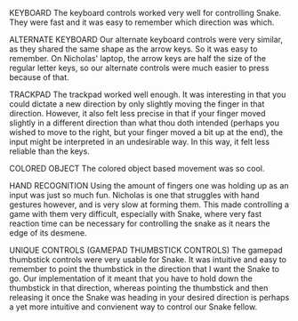 KEYBOARD
The keyboard controls worked very well for controlling Snake. They were fast and it was easy to remember which direction was
which.

ALTERNATE KEYBOARD
Our alternate keyboard controls were very similar, as they shared the same shape as the arrow keys. So it was easy to
remember. On Nicholas' laptop, the arrow keys are half the size of the regular letter keys, so our alternate controls were much
easier to press because of that.

TRACKPAD
The trackpad worked well enough. It was interesting in that you could dictate a new direction by only slightly moving the
finger in that direction. However, it also felt less precise in that if your finger moved slightly in a different direction
than what thou doth intended (perhaps you wished to move to the right, but your finger moved a bit up at the end), the input
might be interpreted in an undesirable way. In this way, it felt less reliable than the keys.

COLORED OBJECT
The colored object based movement was so cool.

HAND RECOGNITION
Using the amount of fingers one was holding up as an input was just so much fun. Nicholas is one that struggles with hand
gestures however, and is very slow at forming them. This made controlling a game with them very difficult, especially with
Snake, where very fast reaction time can be necessary for controlling the snake as it nears the edge of its desmene.

UNIQUE CONTROLS (GAMEPAD THUMBSTICK CONTROLS)
The gamepad thumbstick controls were very usable for Snake. It was intuitive and easy to remember to point the thumbstick in the
direction that I want the Snake to go. Our implementation of it meant that you have to hold down the thumbstick in that direction,
whereas pointing the thumbstick and then releasing it once the Snake was heading in your desired direction is perhaps a yet
more intuitive and convienent way to control our Snake fellow.